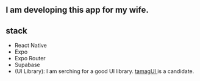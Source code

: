 ## I am developing this app for my wife.

## stack

- React Native
- Expo
- Expo Router
- Supabase
- (UI Library): I am serching for a good UI library. [tamagUI
  ](https://tamagui.dev/) is a candidate.
